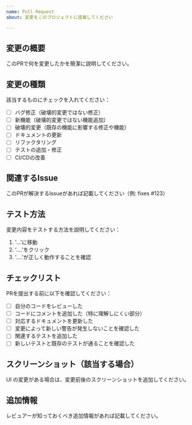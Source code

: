 ```yaml
---
name: Pull Request
about: 変更をこのプロジェクトに提案してください

---
```


## 変更の概要
このPRで何を変更したかを簡潔に説明してください。

## 変更の種類
該当するものにチェックを入れてください：

- [ ] バグ修正（破壊的変更ではない修正）
- [ ] 新機能（破壊的変更ではない機能追加）
- [ ] 破壊的変更（既存の機能に影響する修正や機能）
- [ ] ドキュメントの更新
- [ ] リファクタリング
- [ ] テストの追加・修正
- [ ] CI/CDの改善

## 関連するIssue
このPRが解決するIssueがあれば記載してください（例: fixes #123）

## テスト方法
変更内容をテストする方法を説明してください：

1. '...'に移動
2. '....'をクリック
3. '....'が正しく動作することを確認

## チェックリスト
PRを提出する前に以下を確認してください：

- [ ] 自分のコードをレビューした
- [ ] コードにコメントを追加した（特に理解しにくい部分）
- [ ] 対応するドキュメントを更新した
- [ ] 変更によって新しい警告が発生しないことを確認した
- [ ] 関連するテストを追加した
- [ ] 新しいテストと既存のテストが通ることを確認した

## スクリーンショット（該当する場合）
UI の変更がある場合は、変更前後のスクリーンショットを追加してください。

## 追加情報
レビュアーが知っておくべき追加情報があれば記載してください。
